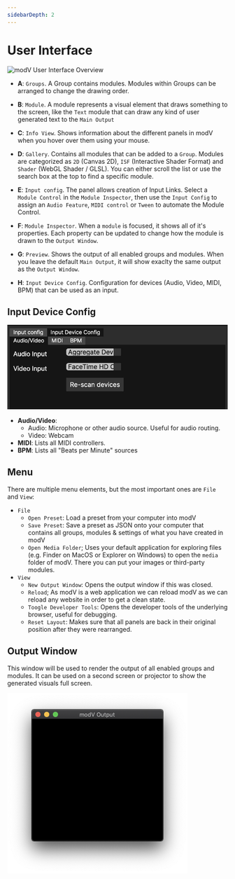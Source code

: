 ```yaml
---
sidebarDepth: 2
---
```


# User Interface

![modV User Interface Overview](/images/20201204_modV_UI_overview.png)

* **A**: `Groups`. A Group contains modules. Modules within Groups can be arranged to change the drawing order.
* **B**: `Module`. A module represents a visual element that draws something to the screen, like the `Text` module that can draw any kind of user generated text to the `Main Output`
* **C**: `Info View`. Shows information about the different panels in modV when you hover over them using your mouse.
* **D**: `Gallery`. Contains all modules that can be added to a `Group`. Modules are categorized as `2D` (Canvas 2D), `ISF` (Interactive Shader Format) and `Shader` (WebGL Shader / GLSL). You can either scroll the list or use the search box at the top to find a specific module.
* **E**: `Input config`.  The panel allows creation of Input Links. Select a `Module Control` in the `Module Inspector`, then use the `Input Config` to assign an `Audio Feature`, `MIDI control` or `Tween` to automate the Module Control.

* **F**: `Module Inspector`. When a `module` is focused, it shows all of it's properties. Each property can be updated to change how the module is drawn to the `Output Window`.
* **G**: `Preview`. Shows the output of all enabled groups and modules. When you leave the default `Main Output`, it will show exaclty the same output as the `Output Window`.
* **H**: `Input Device Config`. Configuration for devices (Audio, Video, MIDI, BPM) that can be used as an input.


## Input Device Config

![modV User Interface: Input Device Config](/images/20201215_modV_UI_InputDeviceConfig.jpg)

* **Audio/Video**:
  * Audio: Microphone or other audio source. Useful for audio routing.
  * Video: Webcam
* **MIDI**: Lists all MIDI controllers.
* **BPM**: Lists all "Beats per Minute" sources


## Menu

There are multiple menu elements, but the most important ones are `File` and `View`:

* `File`
  * `Open Preset`: Load a preset from your computer into modV
  * `Save Preset`: Save a preset as JSON onto your computer that contains all groups, modules & settings of what you have created in modV
  * `Open Media Folder`; Uses your default application for exploring files (e.g. Finder on MacOS or Explorer on Windows) to open the `media` folder of modV. There you can put your images or third-party modules.
* `View`
  * `New Output Window`: Opens the output window if this was closed.
  * `Reload`; As modV is a web application we can reload modV as we can reload any website in order to get a clean state.
  * `Toogle Developer Tools`: Opens the developer tools of the underlying browser, useful for debugging.
  * `Reset Layout`: Makes sure that all panels are back in their original position after they were rearranged.


## Output Window

This window will be used to render the output of all enabled groups and modules. It can be used on a second screen or projector to show the generated visuals full screen.

![modV output window](/images/20201204_modv_output_window.png)

